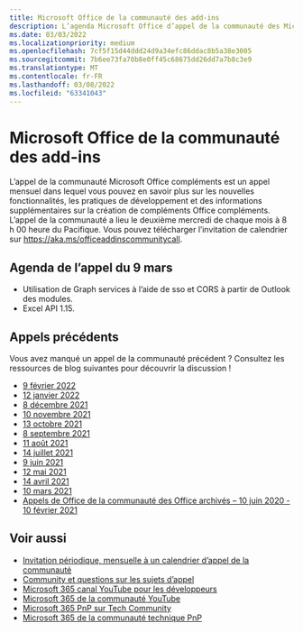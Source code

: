```yaml
---
title: Microsoft Office de la communauté des add-ins
description: L’agenda Microsoft Office d’appel de la communauté des Microsoft Office, la planification et les ressources.
ms.date: 03/03/2022
ms.localizationpriority: medium
ms.openlocfilehash: 7cf5f15d44ddd24d9a34efc86ddac8b5a38e3005
ms.sourcegitcommit: 7b6ee73fa70b8e0ff45c68675dd26dd7a7b8c3e9
ms.translationtype: MT
ms.contentlocale: fr-FR
ms.lasthandoff: 03/08/2022
ms.locfileid: "63341043"
---
```

# <a name="microsoft-office-add-ins-community-call"></a>Microsoft Office de la communauté des add-ins

L’appel de la communauté Microsoft Office compléments est un appel mensuel dans lequel vous pouvez en savoir plus sur les nouvelles fonctionnalités, les pratiques de développement et des informations supplémentaires sur la création de compléments Office compléments. L’appel de la communauté a lieu le deuxième mercredi de chaque mois à 8 h 00 heure du Pacifique. Vous pouvez télécharger l’invitation de calendrier sur https://aka.ms/officeaddinscommunitycall.

## <a name="agenda-for-march-9th-call"></a>Agenda de l’appel du 9 mars

- Utilisation de Graph services à l’aide de sso et CORS à partir de Outlook des modules.
- Excel API 1.15.

## <a name="previous-calls"></a>Appels précédents

Vous avez manqué un appel de la communauté précédent ? Consultez les ressources de blog suivantes pour découvrir la discussion !

- [9 février 2022](https://techcommunity.microsoft.com/t5/microsoft-365-pnp-blog/office-add-ins-community-call-february-9-2022/ba-p/3164559)
- [12 janvier 2022](https://techcommunity.microsoft.com/t5/microsoft-365-pnp-blog/office-add-ins-community-call-january-12-2022/ba-p/3061097)
- [8 décembre 2021](https://techcommunity.microsoft.com/t5/microsoft-365-pnp-blog/office-add-ins-community-call-december-8-2021/ba-p/3032949)
- [10 novembre 2021](https://techcommunity.microsoft.com/t5/microsoft-365-pnp-blog/office-add-ins-community-call-november-10-2021/ba-p/2983146)
- [13 octobre 2021](https://techcommunity.microsoft.com/t5/microsoft-365-pnp-blog/office-add-ins-community-call-october-13-2021/ba-p/2867151)
- [8 septembre 2021](https://techcommunity.microsoft.com/t5/microsoft-365-pnp-blog/office-add-ins-community-call-september-8-2021/ba-p/2747100)
- [11 août 2021](https://techcommunity.microsoft.com/t5/microsoft-365-pnp-blog/office-add-ins-community-call-august-2021/ba-p/2661372)
- [14 juillet 2021](https://techcommunity.microsoft.com/t5/microsoft-365-pnp-blog/office-add-ins-community-call-july-2021/ba-p/2573384)
- [9 juin 2021](https://techcommunity.microsoft.com/t5/microsoft-365-pnp-blog/office-add-ins-community-call-june-2021/ba-p/2446156)
- [12 mai 2021](https://techcommunity.microsoft.com/t5/microsoft-365-pnp-blog/office-add-ins-community-call-may-2021/ba-p/2369804)
- [14 avril 2021](https://techcommunity.microsoft.com/t5/microsoft-365-pnp-blog/office-add-ins-community-call-april-14-2021/ba-p/2318886)
- [10 mars 2021](https://techcommunity.microsoft.com/t5/microsoft-365-pnp-blog/office-add-ins-community-call-march-10-2021/ba-p/2205369)
- [Appels de Office de la communauté des Office archivés – 10 juin 2020 - 10 février 2021](https://cdn.graph.office.net/prod/office/Office-Add-ins-Community-Call-Archive.pdf)

## <a name="see-also"></a>Voir aussi

- [Invitation périodique, mensuelle à un calendrier d’appel de la communauté](https://aka.ms/officeaddinscommunitycall)
- [Community et questions sur les sujets d’appel](https://aka.ms/officeaddinsform)
- [Microsoft 365 canal YouTube pour les développeurs](https://aka.ms/m365devyoutube)
- [Microsoft 365 de la communauté YouTube](https://aka.ms/m365pnp/videos )
- [Microsoft 365 PnP sur Tech Community](https://aka.ms/m365pnp/community)
- [Microsoft 365 de la communauté technique PnP](https://aka.ms/m365pnp/community/blog)
